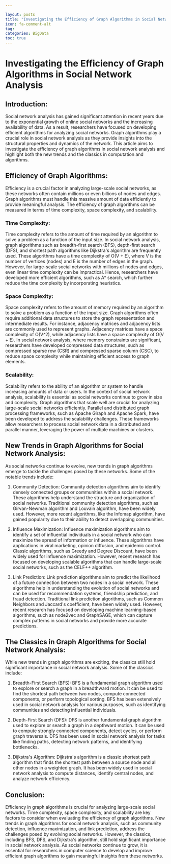 ```yaml
---

layout: posts
title: "Investigating the Efficiency of Graph Algorithms in Social Network Analysis"
icon: fa-comment-alt
tag:      
categories: BigData
toc: true
---
```




# Investigating the Efficiency of Graph Algorithms in Social Network Analysis

## Introduction:
Social network analysis has gained significant attention in recent years due to the exponential growth of online social networks and the increasing availability of data. As a result, researchers have focused on developing efficient algorithms for analyzing social networks. Graph algorithms play a crucial role in social network analysis as they provide insights into the structural properties and dynamics of the network. This article aims to investigate the efficiency of graph algorithms in social network analysis and highlight both the new trends and the classics in computation and algorithms.

## Efficiency of Graph Algorithms:
Efficiency is a crucial factor in analyzing large-scale social networks, as these networks often contain millions or even billions of nodes and edges. Graph algorithms must handle this massive amount of data efficiently to provide meaningful analysis. The efficiency of graph algorithms can be measured in terms of time complexity, space complexity, and scalability.

### Time Complexity:
Time complexity refers to the amount of time required by an algorithm to solve a problem as a function of the input size. In social network analysis, graph algorithms such as breadth-first search (BFS), depth-first search (DFS), and shortest path algorithms like Dijkstra's algorithm are frequently used. These algorithms have a time complexity of O(V + E), where V is the number of vertices (nodes) and E is the number of edges in the graph. However, for large-scale social networks with millions of nodes and edges, even linear time complexity can be impractical. Hence, researchers have developed more efficient algorithms, such as A* search, which further reduce the time complexity by incorporating heuristics.

### Space Complexity:
Space complexity refers to the amount of memory required by an algorithm to solve a problem as a function of the input size. Graph algorithms often require additional data structures to store the graph representation and intermediate results. For instance, adjacency matrices and adjacency lists are commonly used to represent graphs. Adjacency matrices have a space complexity of O(V^2), while adjacency lists have a space complexity of O(V + E). In social network analysis, where memory constraints are significant, researchers have developed compressed data structures, such as compressed sparse row (CSR) and compressed sparse column (CSC), to reduce space complexity while maintaining efficient access to graph elements.

### Scalability:
Scalability refers to the ability of an algorithm or system to handle increasing amounts of data or users. In the context of social network analysis, scalability is essential as social networks continue to grow in size and complexity. Graph algorithms that scale well are crucial for analyzing large-scale social networks efficiently. Parallel and distributed graph processing frameworks, such as Apache Giraph and Apache Spark, have been developed to address the scalability challenges. These frameworks allow researchers to process social network data in a distributed and parallel manner, leveraging the power of multiple machines or clusters.

## New Trends in Graph Algorithms for Social Network Analysis:
As social networks continue to evolve, new trends in graph algorithms emerge to tackle the challenges posed by these networks. Some of the notable trends include:

1. Community Detection:
Community detection algorithms aim to identify densely connected groups or communities within a social network. These algorithms help understand the structure and organization of social networks. Traditional community detection algorithms, such as Girvan-Newman algorithm and Louvain algorithm, have been widely used. However, more recent algorithms, like the Infomap algorithm, have gained popularity due to their ability to detect overlapping communities.

2. Influence Maximization:
Influence maximization algorithms aim to identify a set of influential individuals in a social network who can maximize the spread of information or influence. These algorithms have applications in viral marketing, opinion diffusion, and epidemic control. Classic algorithms, such as Greedy and Degree Discount, have been widely used for influence maximization. However, recent research has focused on developing scalable algorithms that can handle large-scale social networks, such as the CELF++ algorithm.

3. Link Prediction:
Link prediction algorithms aim to predict the likelihood of a future connection between two nodes in a social network. These algorithms help in understanding the evolution of social networks and can be used for recommendation systems, friendship prediction, and fraud detection. Traditional link prediction algorithms, such as Common Neighbors and Jaccard's coefficient, have been widely used. However, recent research has focused on developing machine learning-based algorithms, such as node2vec and GraphSAGE, which can capture complex patterns in social networks and provide more accurate predictions.

## The Classics in Graph Algorithms for Social Network Analysis:
While new trends in graph algorithms are exciting, the classics still hold significant importance in social network analysis. Some of the classics include:

1. Breadth-First Search (BFS):
BFS is a fundamental graph algorithm used to explore or search a graph in a breadthward motion. It can be used to find the shortest path between two nodes, compute connected components, or perform topological sorting. BFS has been extensively used in social network analysis for various purposes, such as identifying communities and detecting influential individuals.

2. Depth-First Search (DFS):
DFS is another fundamental graph algorithm used to explore or search a graph in a depthward motion. It can be used to compute strongly connected components, detect cycles, or perform graph traversals. DFS has been used in social network analysis for tasks like finding paths, detecting network patterns, and identifying bottlenecks.

3. Dijkstra's Algorithm:
Dijkstra's algorithm is a classic shortest path algorithm that finds the shortest path between a source node and all other nodes in a weighted graph. It has been widely used in social network analysis to compute distances, identify central nodes, and analyze network efficiency.

## Conclusion:
Efficiency in graph algorithms is crucial for analyzing large-scale social networks. Time complexity, space complexity, and scalability are key factors to consider when evaluating the efficiency of graph algorithms. New trends in graph algorithms for social network analysis, such as community detection, influence maximization, and link prediction, address the challenges posed by evolving social networks. However, the classics, including BFS, DFS, and Dijkstra's algorithm, still hold significant importance in social network analysis. As social networks continue to grow, it is essential for researchers in computer science to develop and improve efficient graph algorithms to gain meaningful insights from these networks.